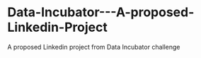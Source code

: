 # Data-Incubator---A-proposed-Linkedin-Project
A proposed Linkedin project from Data Incubator challenge
